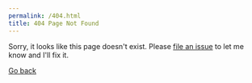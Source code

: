 ```yaml
---
permalink: /404.html
title: 404 Page Not Found
---
```


Sorry, it looks like this page doesn't exist. Please [file an issue](https://streats.github.io/issues) to let me know and I'll fix it. 

<html><a href="javascript:history.back()">Go back</a></html>
